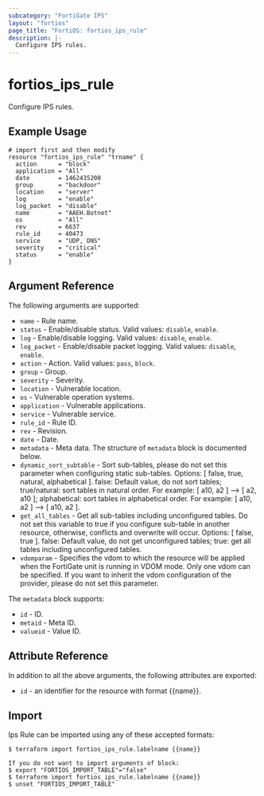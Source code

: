 ```yaml
---
subcategory: "FortiGate IPS"
layout: "fortios"
page_title: "FortiOS: fortios_ips_rule"
description: |-
  Configure IPS rules.
---
```


# fortios_ips_rule
Configure IPS rules.

## Example Usage

```hcl
# import first and then modify
resource "fortios_ips_rule" "trname" {
  action      = "block"
  application = "All"
  date        = 1462435200
  group       = "backdoor"
  location    = "server"
  log         = "enable"
  log_packet  = "disable"
  name        = "AAEH.Botnet"
  os          = "All"
  rev         = 6637
  rule_id     = 40473
  service     = "UDP, DNS"
  severity    = "critical"
  status      = "enable"
}
```

## Argument Reference

The following arguments are supported:

* `name` - Rule name.
* `status` - Enable/disable status. Valid values: `disable`, `enable`.
* `log` - Enable/disable logging. Valid values: `disable`, `enable`.
* `log_packet` - Enable/disable packet logging. Valid values: `disable`, `enable`.
* `action` - Action. Valid values: `pass`, `block`.
* `group` - Group.
* `severity` - Severity.
* `location` - Vulnerable location.
* `os` - Vulnerable operation systems.
* `application` - Vulnerable applications.
* `service` - Vulnerable service.
* `rule_id` - Rule ID.
* `rev` - Revision.
* `date` - Date.
* `metadata` - Meta data. The structure of `metadata` block is documented below.
* `dynamic_sort_subtable` - Sort sub-tables, please do not set this parameter when configuring static sub-tables. Options: [ false, true, natural, alphabetical ]. false: Default value, do not sort tables; true/natural: sort tables in natural order. For example: [ a10, a2 ] --> [ a2, a10 ]; alphabetical: sort tables in alphabetical order. For example: [ a10, a2 ] --> [ a10, a2 ].
* `get_all_tables` - Get all sub-tables including unconfigured tables. Do not set this variable to true if you configure sub-table in another resource, otherwise, conflicts and overwrite will occur. Options: [ false, true ]. false: Default value, do not get unconfigured tables; true: get all tables including unconfigured tables. 
* `vdomparam` - Specifies the vdom to which the resource will be applied when the FortiGate unit is running in VDOM mode. Only one vdom can be specified. If you want to inherit the vdom configuration of the provider, please do not set this parameter.

The `metadata` block supports:

* `id` - ID.
* `metaid` - Meta ID.
* `valueid` - Value ID.


## Attribute Reference

In addition to all the above arguments, the following attributes are exported:
* `id` - an identifier for the resource with format {{name}}.

## Import

Ips Rule can be imported using any of these accepted formats:
```
$ terraform import fortios_ips_rule.labelname {{name}}

If you do not want to import arguments of block:
$ export "FORTIOS_IMPORT_TABLE"="false"
$ terraform import fortios_ips_rule.labelname {{name}}
$ unset "FORTIOS_IMPORT_TABLE"
```
